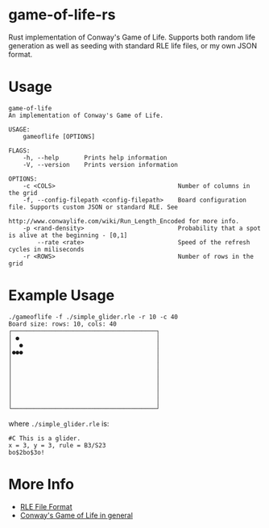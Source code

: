 # game-of-life-rs
Rust implementation of Conway's Game of Life. Supports both random life generation as well as seeding with standard RLE life files, or my own JSON format.

# Usage

```
game-of-life
An implementation of Conway's Game of Life.

USAGE:
    gameoflife [OPTIONS]

FLAGS:
    -h, --help       Prints help information
    -V, --version    Prints version information

OPTIONS:
    -c <COLS>                                  Number of columns in the grid
    -f, --config-filepath <config-filepath>    Board configuration file. Supports custom JSON or standard RLE. See
                                               http://www.conwaylife.com/wiki/Run_Length_Encoded for more info.
    -p <rand-density>                          Probability that a spot is alive at the beginning - [0,1]
        --rate <rate>                          Speed of the refresh cycles in miliseconds
    -r <ROWS>                                  Number of rows in the grid
```

# Example Usage
```
./gameoflife -f ./simple_glider.rle -r 10 -c 40
Board size: rows: 10, cols: 40
┌────────────────────────────────────────┐
│ ●                                      │
│  ●                                     │
│●●●                                     │
│                                        │
│                                        │
│                                        │
│                                        │
│                                        │
│                                        │
│                                        │
└────────────────────────────────────────┘
```

where `./simple_glider.rle` is:
```
#C This is a glider.
x = 3, y = 3, rule = B3/S23
bo$2bo$3o!
```

# More Info

  - [RLE File Format](https://www.conwaylife.com/wiki/Run_Length_Encoded)
  - [Conway's Game of Life in general](https://www.conwaylife.com/wiki/Main_Page)
